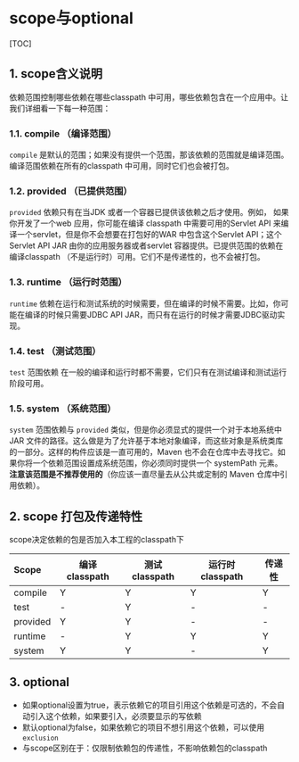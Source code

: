# scope与optional

[TOC]

## 1. scope含义说明

依赖范围控制哪些依赖在哪些classpath 中可用，哪些依赖包含在一个应用中。让我们详细看一下每一种范围：

### 1.1. compile （编译范围）

 ```compile``` 是默认的范围；如果没有提供一个范围，那该依赖的范围就是编译范围。编译范围依赖在所有的classpath 中可用，同时它们也会被打包。

### 1.2. provided （已提供范围）

 ```provided``` 依赖只有在当JDK 或者一个容器已提供该依赖之后才使用。例如， 如果你开发了一个web 应用，你可能在编译 classpath 中需要可用的Servlet API 来编译一个servlet，但是你不会想要在打包好的WAR 中包含这个Servlet API；这个Servlet API JAR 由你的应用服务器或者servlet 容器提供。已提供范围的依赖在编译classpath （不是运行时）可用。它们不是传递性的，也不会被打包。

### 1.3. runtime （运行时范围）

 ```runtime``` 依赖在运行和测试系统的时候需要，但在编译的时候不需要。比如，你可能在编译的时候只需要JDBC API JAR，而只有在运行的时候才需要JDBC驱动实现。

### 1.4. test （测试范围）

 ```test``` 范围依赖 在一般的编译和运行时都不需要，它们只有在测试编译和测试运行阶段可用。

### 1.5. system （系统范围）

 ```system``` 范围依赖与 ```provided``` 类似，但是你必须显式的提供一个对于本地系统中JAR 文件的路径。这么做是为了允许基于本地对象编译，而这些对象是系统类库的一部分。这样的构件应该是一直可用的，Maven 也不会在仓库中去寻找它。如果你将一个依赖范围设置成系统范围，你必须同时提供一个 systemPath 元素。**注意该范围是不推荐使用的**（你应该一直尽量去从公共或定制的 Maven 仓库中引用依赖）。

## 2. scope 打包及传递特性

scope决定依赖的包是否加入本工程的classpath下

| Scope    | 编译classpath | 测试classpath | 运行时classpath | 传递性 |
| :------- | ------------- | ------------- | --------------- | ------ |
| compile  | Y             | Y             | Y               | Y      |
| test     | -             | Y             | -               | -      |
| provided | Y             | Y             | -               | -      |
| runtime  | -             | Y             | Y               | Y      |
| system   | Y             | Y             | -               | Y      |

## 3. optional

- 如果optional设置为true，表示依赖它的项目引用这个依赖是可选的，不会自动引入这个依赖，如果要引入，必须要显示的写依赖
- 默认optional为false，如果依赖它的项目不想引用这个依赖，可以使用 `exclusion`
- 与scope区别在于：仅限制依赖包的传递性，不影响依赖包的classpath
